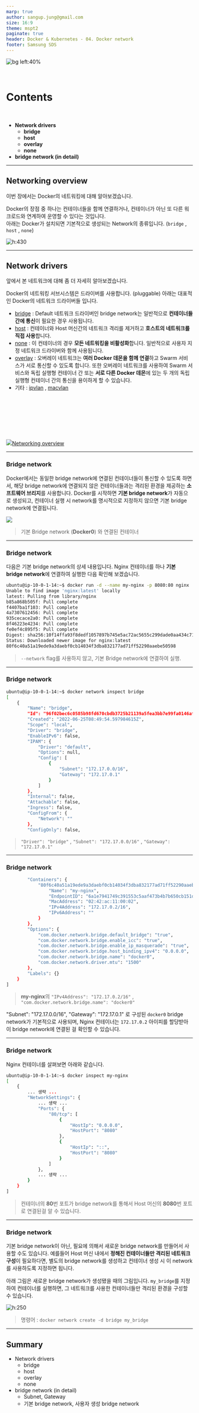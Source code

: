 ```yaml
---
marp: true
author: sangup.jung@gmail.com
size: 16:9
theme: mspt2
paginate: true
header: Docker & Kubernetes - 04. Docker network
footer: Samsung SDS
---
```


![bg left:40%](img/docker_k8s.png)

<br>

# Contents

<br>

- **Network drivers**
  - **bridge**
  - **host**
  - **overlay**
  - **none**
- **bridge network (in detail)**

---

## Networking overview

이번 장에서는 Docker의 네트워킹에 대해 알아보겠습니다.

Docker의 장점 중 하나는 컨테이너들을 함께 연결하거나, 컨테이너가 아닌 또 다른 워크로드와 연계하여 운영할 수 있다는 것입니다.  
아래는 Docker가 설치되면 기본적으로 생성되는 Network의 종류입니다. (`bridge` , `host` , `none`)

![h:430](img/docker_network1.png)

---

## Network drivers

앞에서 본 네트워크에 대해 좀 더 자세히 알아보겠습니다.

Docker의 네트워킹 서브시스템은 드라이버를 사용합니다. (pluggable)
아래는 대표적인 Docker의 네트워크 드라이버들 입니다.

- [bridge](https://docs.docker.com/network/bridge/) : Default 네트워크 드라이버인 bridge network는 일반적으로 **컨테이너들 간에 통신**이 필요한 경우 사용됩니다.
- [host](https://docs.docker.com/network/host/) : 컨테이너와 Host 머신간의 네트워크 격리를 제거하고 **호스트의 네트워크를 직접 사용**합니다.
- [none](https://docs.docker.com/network/none/) : 이 컨테이너의 경우 **모든 네트워킹을 비활성화**합니다. 일반적으로 사용자 지정 네트워크 드라이버와 함께 사용됩니다.
- [overlay](https://docs.docker.com/network/overlay/) : 오버레이 네트워크는 **여러 Docker 데몬을 함께 연결**하고 Swarm 서비스가 서로 통신할 수 있도록 합니다. 또한 오버레이 네트워크를 사용하여 Swarm 서비스와 독립 실행형 컨테이너 간 또는 **서로 다른 Docker 데몬**에 있는 두 개의 독립 실행형 컨테이너 간의 통신을 용이하게 할 수 있습니다.
- 기타 : [ipvlan](https://docs.docker.com/network/ipvlan/) , [macvlan](https://docs.docker.com/network/macvlan/)

<br><br><br><br><br><br>

![](img/hyperlink.png)[Networking overview](https://docs.docker.com/network/)

---

### Bridge network

Docker에서는 동일한 bridge network에 연결된 컨테이너들이 통신할 수 있도록 하면서, 해당 bridge network에 연결되지 않은 컨테이너들과는 격리된 환경을 제공하는 **소프트웨어 브리지**를 사용합니다.
Docker를 시작하면 **기본 bridge network**가 자동으로 생성되고, 컨테이너 실행 시 network를 명시적으로 지정하지 않으면 기본 bridge network에 연결됩니다.

![](img/docker_network_bridge1.png)

> 기본 Bridge network (**Docker0**) 와 연결된 컨테이너

---

### Bridge network

다음은 기본 bridge network의 상세 내용입니다.
Nginx 컨테이너를 하나 **기본 bridge network**에 연결하여 실행한 다음 확인해 보겠습니다.

```bash
ubuntu@ip-10-0-1-14:~$ docker run -d --name my-nginx -p 8080:80 nginx
Unable to find image 'nginx:latest' locally
latest: Pulling from library/nginx
b85a868b505f: Pull complete
f4407ba1f103: Pull complete
4a7307612456: Pull complete
935cecace2a0: Pull complete
8f46223e4234: Pull complete
fe0ef4c895f5: Pull complete
Digest: sha256:10f14ffa93f8dedf1057897b745e5ac72ac5655c299dade0aa434c71557697ea
Status: Downloaded newer image for nginx:latest
80f6c40a51a19ede9a3daebf0cb14034f3dba832177ad71ff52290aaebe50598
```

> `--network` flag를 사용하지 않고, 기본 Bridge network에 연결하여 실행.

---

### Bridge network

```bash
ubuntu@ip-10-0-1-14:~$ docker network inspect bridge
[
    {
        "Name": "bridge",
        "Id": "96f02bec6c0585b98fd670cbdb3725b21139a5fea3bb7e99fa0146af08f079c1",
        "Created": "2022-06-25T08:49:54.597984615Z",
        "Scope": "local",
        "Driver": "bridge",
        "EnableIPv6": false,
        "IPAM": {
            "Driver": "default",
            "Options": null,
            "Config": [
                {
                    "Subnet": "172.17.0.0/16",
                    "Gateway": "172.17.0.1"
                }
            ]
        },
        "Internal": false,
        "Attachable": false,
        "Ingress": false,
        "ConfigFrom": {
            "Network": ""
        },
        "ConfigOnly": false,
```

> `"Driver": "bridge"` , `"Subnet": "172.17.0.0/16"` , `"Gateway": "172.17.0.1"`

---

### Bridge network

```bash
        "Containers": {
            "80f6c40a51a19ede9a3daebf0cb14034f3dba832177ad71ff52290aaebe50598": {
                "Name": "my-nginx",
                "EndpointID": "6a1e7941749c391553c5aaf473b4b7b650cb151d03e92dd47a1a36f33fd8f3d8",
                "MacAddress": "02:42:ac:11:00:02",
                "IPv4Address": "172.17.0.2/16",
                "IPv6Address": ""
            }
        },
        "Options": {
            "com.docker.network.bridge.default_bridge": "true",
            "com.docker.network.bridge.enable_icc": "true",
            "com.docker.network.bridge.enable_ip_masquerade": "true",
            "com.docker.network.bridge.host_binding_ipv4": "0.0.0.0",
            "com.docker.network.bridge.name": "docker0",
            "com.docker.network.driver.mtu": "1500"
        },
        "Labels": {}
    }
]
```

> **my-nginx**의 `"IPv4Address": "172.17.0.2/16"` , `"com.docker.network.bridge.name": "docker0"`

"Subnet": "172.17.0.0/16", "Gateway": "172.17.0.1" 로 구성된 `docker0` bridge network가 기본적으로 사용되며, Nginx 컨테이너는 `172.17.0.2` 아이피를 할당받아 이 bridge network에 연결된 걸 확인할 수 있습니다.

---

### Bridge network

Nginx 컨테이너를 살펴보면 아래와 같습니다.

```bash
ubuntu@ip-10-0-1-14:~$ docker inspect my-nginx
[
    {
        ... 생략 ...
        "NetworkSettings": {
            ... 생략 ...
            "Ports": {
                "80/tcp": [
                    {
                        "HostIp": "0.0.0.0",
                        "HostPort": "8080"
                    },
                    {
                        "HostIp": "::",
                        "HostPort": "8080"
                    }
                ]
            },
            ... 생략 ...
        }
    }
]
```

> 컨테이너의 **80**번 포트가 bridge network를 통해서 Host 머신의 **8080**번 포트로 연결된걸 알 수 있습니다.

---

### Bridge network

기본 bridge network이 아닌, 필요에 의해서 새로운 bridge network를 만들어서 사용할 수도 있습니다.
예를들어 Host 머신 내에서 **정해진 컨테이너들만 격리된 네트워크 구성**이 필요하다면, 별도의 bridge network를 생성하고 컨테이너 생성 시 이 network를 사용하도록 지정하면 됩니다.

아래 그림은 새로운 bridge network가 생성됐을 때의 그림입니다.
`my_bridge`를 지정하여 컨테이너를 실행하면, 그 네트워크를 사용한 컨테이너들만 격리된 환경을 구성할 수 있습니다.

![h:250](img/docker_network_bridge2.png)

> 명령어 : `docker network create -d bridge my_bridge`

---

## Summary

- Network drivers
  - bridge
  - host
  - overlay
  - none
- bridge network (in detail)
  - Subnet, Gateway
  - 기본 bridge network, 사용자 생성 bridge network

